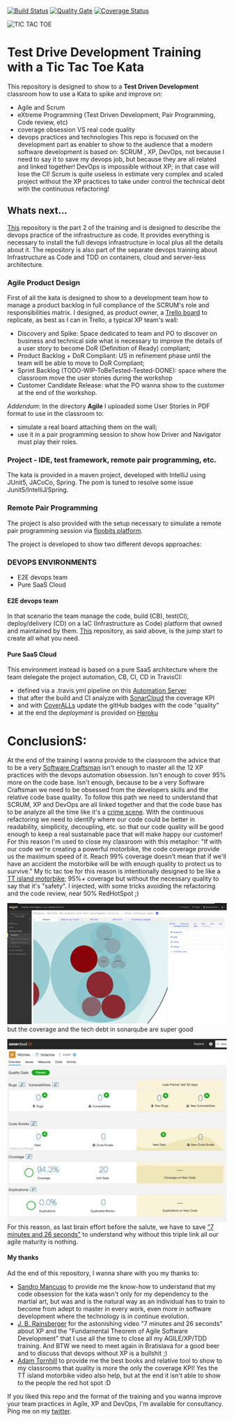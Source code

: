 [![Build Status][travisimg]][travislink]
[![Quality Gate][qualityimg]][qualitylink]
[![Coverage Status][coverageimg]][coveragelink]

![TIC TAC TOE][tictactoeimg]

# Test Drive Development Training with a Tic Tac Toe Kata

This repository is designed to show to a **Test Driven Development** classroom how to use a Kata to spike and improve on: 
* Agile and Scrum
* eXtreme Programming (Test Driven Development, Pair Programming, Code review, etc)
* coverage obsession VS real code quality 
* devops practices and technologies
This repo is focused on the development part as enabler to show to the audience that a modern software development is based on: SCRUM , XP, DevOps, not because I need to say it to save my devops job, but because they are all related and linked together! DevOps is impossible without XP; in that case will lose the CI! Scrum is quite useless in estimate very complex and scaled project without the XP practices to take under control the technical debt with the continuous refactoring!   

## Whats next...
[This](https://github.com/undeadgrishnackh/tictactoeInfrastructure) repository is the part 2 of the training and is designed to describe the devops practice of the infrastructure as code. It provides everything is necessary to install the full devops infrastructure in local plus all the details about it. The repository is also part of the separate devops training about Infrastructure as Code and TDD on containers, cloud and server-less architecture.

### Agile Product Design
First of all the kata is designed to show to a development team how to manage a product backlog in full compliance of the SCRUM's role and responsibilities matrix. I designed, as product owner, a [Trello board](https://trello.com/b/UP1IMBzH/tictactoe-kata) to replicate, as best as I can in Trello, a typical XP team's wall:
* Discovery and Spike: Space dedicated to team and PO to discover on business and technical side what is necessary to improve the details of a user story to become DoR (Definition of Ready) compliant;
* Product Backlog + DoR Compliant: US in refinement phase until the team will be able to move to DoR Compliant;
* Sprint Backlog (TODO-WIP-ToBeTested-Tested-DONE): space where the classroom move the user stories during the workshop
* Customer Candidate Release: what the PO wanna show to the customer at the end of the workshop.

_Addendum_: In the directory **Agile** I uploaded some User Stories in PDF format to use in the classroom to:
* simulate a real board attaching them on the wall;
* use it in a pair programming session to show how Driver and Navigator must play their roles. 

### Project - IDE, test framework, remote pair programming, etc.
The kata is provided in a maven project, developed with IntelliJ using JUnit5, JACoCo, Spring. The pom is tuned to resolve some issue Junit5/IntelliJ/Spring. 

### Remote Pair Programming
The project is also provided with the setup necessary to simulate a remote pair programming session via [floobits platform](https://floobits.com/michele.br/tictactoe).

The project is developed to show two different devops approaches:
### DEVOPS ENVIRONMENTS
* E2E devops team
* Pure SaaS Cloud

#### E2E devops team
In that scenario the team manage the code, build (CB), test(CI), deploy/delivery (CD) on a IaC (Infrastructure as Code) platform that owned and maintained by them. [This](https://github.com/undeadgrishnackh/tictactoeInfrastructure) repository, as said above, is the jump start to create all what you need.

#### Pure SaaS Cloud
This environment instead is based on a pure SaaS architecture where the team delegate the project automation, CB, CI, CD in TravisCI: 
* defined via a .travis.yml pipeline on this [Automation Server](https://travis-ci.org/undeadgrishnackh/tictactoe)
* that after the build and CI analyze with [SonarCloud](https://sonarcloud.io/dashboard?id=com.undeadgrishnackh%3Atictactoe) the coverage KPI
* and with [CoverALLs](https://coveralls.io/github/undeadgrishnackh/tictactoe?branch=master) update the gitHub badges with the code "quality"
* at the end the _deployment_ is provided on [Heroku](https://damp-inlet-50606.herokuapp.com/areYouAlive)

# ConclusionS:
At the end of the training I wanna provide to the classroom the advice that to be a very [Software Craftsman](https://www.amazon.co.uk/dp/0134052501) isn't enough to master all the 12 XP practices with the devops automation obsession. Isn't enough to cover 95% more on the code base. Isn't enough, because to be a very Software Craftsman we need to be obsessed from the developers skills and the relative code base quality. 
To follow this path we need to understand that SCRUM, XP and DevOps are all linked together and that the code base has to be analyze all the time like it's a [crime scene](https://www.amazon.co.uk/Your-Code-Crime-Scene-Bottlenecks/dp/1680500384/ref=sr_1_1?s=books&ie=UTF8&qid=1521322425&sr=1-1&keywords=code+crime+scene). With the continuous refactoring we need to identify where our code could be better in readability, simplicity, decoupling, etc. so that our code quality will be good enough to keep a real sustainable pace that will make happy our customer! 
For this reason I'm used to close my classroom with this metaphor:
"If with our code we're creating a powerful motorbike, the code coverage provide us the maximum speed of it. Reach 99% coverage doesn't mean that if we'll have an accident the motorbike will be with enough quality to protect us to survive."
My tic tac toe for this reason is intentionally designed to be like a [TT island motorbike](https://www.youtube.com/watch?v=0xr1m9m8Puk); 95%+ coverage but without the necessary quality to say that it's "safety". I injected, with some tricks avoiding the refactoring and the code review, near 50% RedHotSpot ;)

![HotSpot](https://raw.githubusercontent.com/undeadgrishnackh/tictactoe/master/pics/hotspot.png)
but the coverage and the tech debt in sonarqube are super good

![Coverage](https://raw.githubusercontent.com/undeadgrishnackh/tictactoe/master/pics/coverage.png)
For this reason, as last brain effort before the salute, we have to save ["7 minutes and 26 seconds"](https://vimeo.com/79106557) to understand why without this triple link all our agile maturity is nothing.

#### My thanks
Ad the end of this repository, I wanna share with you my thanks to: 
* [Sandro Mancuso](https://twitter.com/sandromancuso?lang=en) to provide me the know-how to understand that my code obsession for the kata wasn't only for my dependency to the martial art, but was and is the natural way as an individual has to train to become from adept to master in every work, even more in software development where the technology is in continue evolution.
* [J. B. Rainsberger](https://twitter.com/jbrains?lang=en) for the astonishing video "7 minutes and 26 seconds" about XP and the "Fundamental Theorem of Agile Software Development" that I use all the time to close all my AGILE/XP/TDD training. And BTW we need to meet again in Bratislava for a good beer and to discuss that devops without XP is a bullshit ;) 
* [Adam Tornhill](https://twitter.com/adamtornhill?lang=en) to provide me the best books and relative tool to show to my classrooms that quality is more the only the coverage KPI! Yes the TT island motorbike video also help, but at the end it isn't able to show to the people the red hot spot :D 

If you liked this repo and the format of the training and you wanna improve your team practices in Agile, XP and DevOps, I'm available for consultancy. Ping me on my [twitter](https://twitter.com/MicheleBrissoni).

[travisimg]: https://travis-ci.org/undeadgrishnackh/tictactoe.svg?branch=master
[travislink]: https://travis-ci.org/undeadgrishnackh/tictactoe
[qualityimg]: https://sonarcloud.io/api/badges/gate?key=com.undeadgrishnackh:tictactoe
[qualitylink]: https://sonarcloud.io/dashboard/index/com.undeadgrishnackh:tictactoe
[coverageimg]: https://coveralls.io/repos/github/undeadgrishnackh/tictactoe/badge.svg?branch=master
[coveragelink]: https://coveralls.io/github/undeadgrishnackh/tictactoe?branch=master
[tictactoeimg]: http://is4.mzstatic.com/image/thumb/Purple111/v4/4f/70/d4/4f70d4cd-d270-f4ce-028d-17648632197b/source/175x175bb.jpg